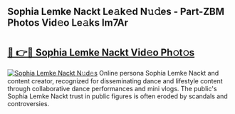 ## Sophia Lemke Nackt Le𝚊k𝚎d N𝚞𝚍es - Part-ZBM Photos Vid𝚎o Le𝚊ks lm7Ar

# <h2><a href="http://fb2nv8.evod.top/?m=Sophia+Lemke+Nackt">🔗 👉🔴 Sophia Lemke Nackt Vid𝚎o Ph𝚘t𝚘s</a></h2>

[![Sophia Lemke Nackt N𝚞d𝚎s](https://i.imgur.com/8V9OHl7.gif)](http://fb2nv8.evod.top/?m=Sophia+Lemke+Nackt)
Online persona Sophia Lemke Nackt and content creator, recognized for disseminating dance and lifestyle content through collaborative dance performances and mini vlogs. The public's Sophia Lemke Nackt trust in public figures is often eroded by scandals and controversies. 
